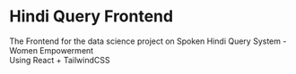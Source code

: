 # Hindi Query Frontend
The Frontend for the data science project on Spoken Hindi Query System - Women Empowerment  
Using React + TailwindCSS
